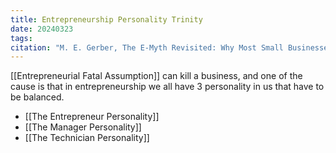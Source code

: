 ```yaml
---
title: Entrepreneurship Personality Trinity
date: 20240323
tags: 
citation: "M. E. Gerber, The E-Myth Revisited: Why Most Small Businesses Don’t Work and What to Do About It. Harper Collins, 2009."
---
```

[[Entrepreneurial Fatal Assumption]] can kill a business, and one of the cause is that in entrepreneurship we all have 3 personality in us that have to be balanced.
- [[The Entrepreneur Personality]]
- [[The Manager Personality]]
- [[The Technician Personality]]